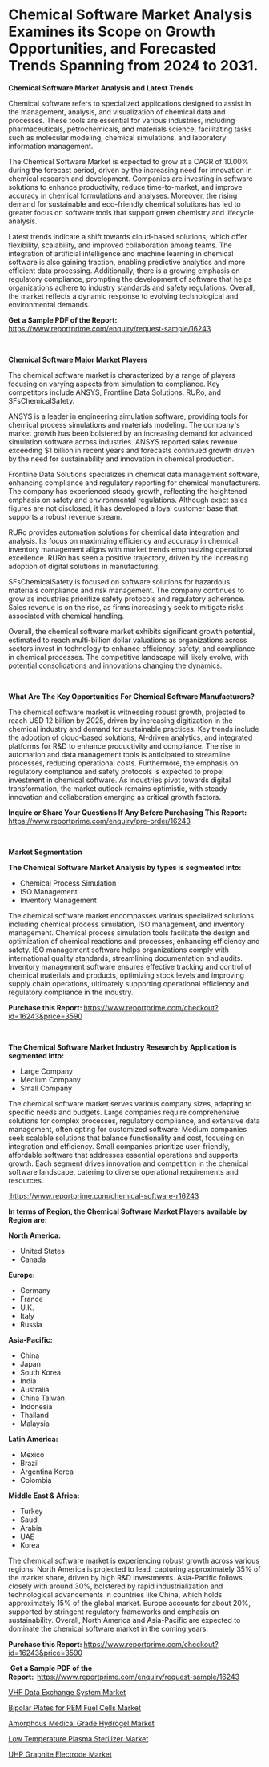 <p><h1>Chemical Software Market Analysis Examines its Scope on Growth Opportunities, and Forecasted Trends Spanning from 2024 to 2031.</h1></p><p><strong>Chemical Software Market Analysis and Latest Trends</strong></p>
<p><p>Chemical software refers to specialized applications designed to assist in the management, analysis, and visualization of chemical data and processes. These tools are essential for various industries, including pharmaceuticals, petrochemicals, and materials science, facilitating tasks such as molecular modeling, chemical simulations, and laboratory information management.</p><p>The Chemical Software Market is expected to grow at a CAGR of 10.00% during the forecast period, driven by the increasing need for innovation in chemical research and development. Companies are investing in software solutions to enhance productivity, reduce time-to-market, and improve accuracy in chemical formulations and analyses. Moreover, the rising demand for sustainable and eco-friendly chemical solutions has led to greater focus on software tools that support green chemistry and lifecycle analysis.</p><p>Latest trends indicate a shift towards cloud-based solutions, which offer flexibility, scalability, and improved collaboration among teams. The integration of artificial intelligence and machine learning in chemical software is also gaining traction, enabling predictive analytics and more efficient data processing. Additionally, there is a growing emphasis on regulatory compliance, prompting the development of software that helps organizations adhere to industry standards and safety regulations. Overall, the market reflects a dynamic response to evolving technological and environmental demands.</p></p>
<p><strong>Get a Sample PDF of the Report:&nbsp;</strong> <a href="https://www.reportprime.com/enquiry/request-sample/16243?utm_campaign=950&utm_medium=2&utm_source=Github&utm_content=ia&utm_term=25122024&utm_id=chemical-software">https://www.reportprime.com/enquiry/request-sample/16243</a></p>
<p>&nbsp;</p>
<p><strong>Chemical Software Major Market Players</strong></p>
<p><p>The chemical software market is characterized by a range of players focusing on varying aspects from simulation to compliance. Key competitors include ANSYS, Frontline Data Solutions, RURo, and SFsChemicalSafety. </p><p>ANSYS is a leader in engineering simulation software, providing tools for chemical process simulations and materials modeling. The company's market growth has been bolstered by an increasing demand for advanced simulation software across industries. ANSYS reported sales revenue exceeding $1 billion in recent years and forecasts continued growth driven by the need for sustainability and innovation in chemical production.</p><p>Frontline Data Solutions specializes in chemical data management software, enhancing compliance and regulatory reporting for chemical manufacturers. The company has experienced steady growth, reflecting the heightened emphasis on safety and environmental regulations. Although exact sales figures are not disclosed, it has developed a loyal customer base that supports a robust revenue stream.</p><p>RURo provides automation solutions for chemical data integration and analysis. Its focus on maximizing efficiency and accuracy in chemical inventory management aligns with market trends emphasizing operational excellence. RURo has seen a positive trajectory, driven by the increasing adoption of digital solutions in manufacturing.</p><p>SFsChemicalSafety is focused on software solutions for hazardous materials compliance and risk management. The company continues to grow as industries prioritize safety protocols and regulatory adherence. Sales revenue is on the rise, as firms increasingly seek to mitigate risks associated with chemical handling.</p><p>Overall, the chemical software market exhibits significant growth potential, estimated to reach multi-billion dollar valuations as organizations across sectors invest in technology to enhance efficiency, safety, and compliance in chemical processes. The competitive landscape will likely evolve, with potential consolidations and innovations changing the dynamics.</p></p>
<p>&nbsp;</p>
<p><strong>What Are The Key Opportunities For Chemical Software Manufacturers?</strong></p>
<p><p>The chemical software market is witnessing robust growth, projected to reach USD 12 billion by 2025, driven by increasing digitization in the chemical industry and demand for sustainable practices. Key trends include the adoption of cloud-based solutions, AI-driven analytics, and integrated platforms for R&D to enhance productivity and compliance. The rise in automation and data management tools is anticipated to streamline processes, reducing operational costs. Furthermore, the emphasis on regulatory compliance and safety protocols is expected to propel investment in chemical software. As industries pivot towards digital transformation, the market outlook remains optimistic, with steady innovation and collaboration emerging as critical growth factors.</p></p>
<p><strong>Inquire or Share Your Questions If Any Before Purchasing This Report:</strong> <a href="https://www.reportprime.com/enquiry/pre-order/16243?utm_campaign=950&utm_medium=2&utm_source=Github&utm_content=ia&utm_term=25122024&utm_id=chemical-software">https://www.reportprime.com/enquiry/pre-order/16243</a></p>
<p>&nbsp;</p>
<p><strong>Market Segmentation</strong></p>
<p><strong>The Chemical Software Market Analysis by types is segmented into:</strong></p>
<p><ul><li>Chemical Process Simulation</li><li>ISO Management</li><li>Inventory Management</li></ul></p>
<p><p>The chemical software market encompasses various specialized solutions including chemical process simulation, ISO management, and inventory management. Chemical process simulation tools facilitate the design and optimization of chemical reactions and processes, enhancing efficiency and safety. ISO management software helps organizations comply with international quality standards, streamlining documentation and audits. Inventory management software ensures effective tracking and control of chemical materials and products, optimizing stock levels and improving supply chain operations, ultimately supporting operational efficiency and regulatory compliance in the industry.</p></p>
<p><strong>Purchase this Report:&nbsp;</strong><a href="https://www.reportprime.com/checkout?id=16243&price=3590&utm_campaign=950&utm_medium=2&utm_source=Github&utm_content=ia&utm_term=25122024&utm_id=chemical-software">https://www.reportprime.com/checkout?id=16243&price=3590</a></p>
<p>&nbsp;</p>
<p><strong>The Chemical Software Market Industry Research by Application is segmented into:</strong></p>
<p><ul><li>Large Company</li><li>Medium Company</li><li>Small Company</li></ul></p>
<p><p>The chemical software market serves various company sizes, adapting to specific needs and budgets. Large companies require comprehensive solutions for complex processes, regulatory compliance, and extensive data management, often opting for customized software. Medium companies seek scalable solutions that balance functionality and cost, focusing on integration and efficiency. Small companies prioritize user-friendly, affordable software that addresses essential operations and supports growth. Each segment drives innovation and competition in the chemical software landscape, catering to diverse operational requirements and resources.</p></p>
<p><a href="https://www.reportprime.com/chemical-software-r16243?utm_campaign=950&utm_medium=2&utm_source=Github&utm_content=ia&utm_term=25122024&utm_id=chemical-software">&nbsp;https://www.reportprime.com/chemical-software-r16243</a></p>
<p><strong>In terms of Region, the Chemical Software Market Players available by Region are:</strong></p>
<p>
    <p> <strong> North America: </strong>
        <ul>
            <li>United States</li>
            <li>Canada</li>
        </ul>
        </p> 
    <p> <strong> Europe: </strong>
        <ul>
            <li>Germany</li>
            <li>France</li>
            <li>U.K.</li>
            <li>Italy</li>
            <li>Russia</li>
        </ul>
        </p> 
    <p> <strong> Asia-Pacific: </strong>
        <ul>
            <li>China</li>
            <li>Japan</li>
            <li>South Korea</li>
            <li>India</li>
            <li>Australia</li>
            <li>China Taiwan</li>
            <li>Indonesia</li>
            <li>Thailand</li>
            <li>Malaysia</li>
        </ul>
        </p> 
    <p> <strong> Latin America: </strong>
        <ul>
            <li>Mexico</li>
            <li>Brazil</li>
            <li>Argentina Korea</li>
            <li>Colombia</li>
        </ul>
        </p> 
    <p> <strong> Middle East & Africa: </strong>
        <ul>
            <li>Turkey</li>
            <li>Saudi</li>
            <li>Arabia</li>
            <li>UAE</li>
            <li>Korea</li>
        </ul>
    </p>
    </p>
<p><p>The chemical software market is experiencing robust growth across various regions. North America is projected to lead, capturing approximately 35% of the market share, driven by high R&D investments. Asia-Pacific follows closely with around 30%, bolstered by rapid industrialization and technological advancements in countries like China, which holds approximately 15% of the global market. Europe accounts for about 20%, supported by stringent regulatory frameworks and emphasis on sustainability. Overall, North America and Asia-Pacific are expected to dominate the chemical software market in the coming years.</p></p>
<p><strong>Purchase this Report: </strong><a href="https://www.reportprime.com/checkout?id=16243&price=3590&utm_campaign=950&utm_medium=2&utm_source=Github&utm_content=ia&utm_term=25122024&utm_id=chemical-software">https://www.reportprime.com/checkout?id=16243&price=3590</a></p>
<p>&nbsp;<strong>Get a Sample PDF of the Report:&nbsp;&nbsp;</strong><a href="https://www.reportprime.com/enquiry/request-sample/16243?utm_campaign=950&utm_medium=2&utm_source=Github&utm_content=ia&utm_term=25122024&utm_id=chemical-software">https://www.reportprime.com/enquiry/request-sample/16243</a></p>
<p><strong></strong></p>
<p><p><a href="https://github.com/kimberjam0i/Market-Research-Report-List-1/blob/main/vhf-data-exchange-system-market.md?utm_campaign=950&utm_medium=2&utm_source=Github&utm_content=ia&utm_term=25122024&utm_id=chemical-software">VHF Data Exchange System Market</a></p><p><a href="https://www.linkedin.com/pulse/comprehensive-evaluation-bipolar-plates-pem-fuel-cells-market-ucsrf?utm_campaign=950&utm_medium=2&utm_source=Github&utm_content=ia&utm_term=25122024&utm_id=chemical-software">Bipolar Plates for PEM Fuel Cells Market</a></p><p><a href="https://github.com/ElviraLeka1962/Market-Research-Report-List-1/blob/main/amorphous-medical-grade-hydrogel-market.md?utm_campaign=950&utm_medium=2&utm_source=Github&utm_content=ia&utm_term=25122024&utm_id=chemical-software">Amorphous Medical Grade Hydrogel Market</a></p><p><a href="https://www.linkedin.com/pulse/low-temperature-plasma-sterilizer-market-trends-strategic-insights-gpkdc?utm_campaign=950&utm_medium=2&utm_source=Github&utm_content=ia&utm_term=25122024&utm_id=chemical-software">Low Temperature Plasma Sterilizer Market</a></p><p><a href="https://www.linkedin.com/pulse/uhp-graphite-electrode-market-research-report-business-insights-pxvve?utm_campaign=950&utm_medium=2&utm_source=Github&utm_content=ia&utm_term=25122024&utm_id=chemical-software">UHP Graphite Electrode Market</a></p></p>